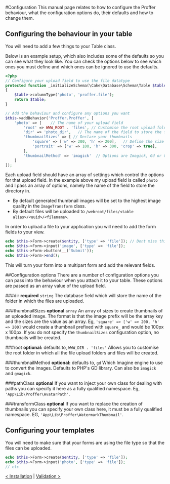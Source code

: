 #Configuration
This manual page relates to how to configure the Proffer behaviour, what the configuration options do, their defaults and how to change them.

## Configuring the behaviour in your table
You will need to add a few things to your Table class.

Below is an example setup, which also includes some of the defaults so you can see what they look like. You can check the options below to
see which ones you must define and which ones can be ignored to use the defaults.

```php
<?php
// Configure your upload field to use the file datatype
protected function _initializeSchema(\Cake\Database\Schema\Table $table)
{
    $table->columnType('photo', 'proffer.file');
    return $table;
}

// Add the behaviour and configure any options you want
$this->addBehavior('Proffer.Proffer', [
	'photo' => [	// The name of your upload field
		'root' => WWW_ROOT . 'files', // Customise the root upload folder here, or omit to use the default
		'dir' => 'photo_dir',	// The name of the field to store the folder
		'thumbnailSizes' => [ // Declare your thumbnails
			'square' => ['w' => 200, 'h' => 200],	// Define the size and prefix of your thumbnails
			'portrait' => ['w' => 100, 'h' => 300, 'crop' => true],		// Crop will crop the image as well as resize it
		],
		'thumbnailMethod' => 'imagick'	// Options are Imagick, Gd or Gmagick
	]
]);
```

Each upload field should have an array of settings which control the options for that upload field. In the example
above my upload field is called `photo` and I pass an array of options, namely the name of the field to store the
directory in.

* By default generated thumbnail images will be set to the highest image quality in the `ImageTransform` class.
* By default files will be uploaded to `/webroot/files/<table alias>/<uuid>/<filename>`.

In order to upload a file to your application you will need to add the form fields to your view.
```php
echo $this->Form->create($entity, ['type' => 'file']); // Dont miss this out or no files will upload
echo $this->Form->input('image', ['type' => 'file']);
echo $this->Form->button(__('Submit'));
echo $this->Form->end();
```
This will turn your form into a multipart form and add the relevant fields.

##Configuration options
There are a number of configuration options you can pass into the behaviour when you attach it to your table. These options are passed as an array value of the upload field.

###dir
**required** `string`
The database field which will store the name of the folder in which the files are uploaded.

###thumbnailSizes
**optional** `array`
An array of sizes to create thumbnails of an uploaded image. The format is that the image prefix will be the array key and the sizes are the value as an array.
Eg, `'square' => ['w' => 200, 'h' => 200]` would create a thumbnail prefixed with `square_` and would be 100px x 100px.
If you do not specify the `thumbnailSizes` configuration option, no thumbnails will be created.

###root
**optional:** defaults to, `WWW_DIR . 'files'`
Allows you to customise the root folder in which all the file upload folders and files will be created.

###thumbnailMethod
**optional:** defaults to, `gd`
Which Imagine engine to use to convert the images. Defaults to PHP's GD library. Can also be `imagick` and `gmagick`.

###pathClass
**optional**
If you want to inject your own class for dealing with paths you can specify it here as a fully qualified namespace.
Eg, `'App\Lib\Proffer\AvatarPath'`.

###transformClass
**optional**
If you want to replace the creation of thumbnails you can specify your own class here, it must be a fully qualified namespace.
EG, `'App\Lib\Proffer\WatermarkThumbnail'`.

## Configuring your templates
You will need to make sure that your forms are using the file type so that the files can be uploaded.

```php
echo $this->Form->create($entity, ['type' => 'file']);
echo $this->Form->input('photo', ['type' => 'file']);
// etc
```

[< Installation](installation.md) | [Validation >](validation.md)
